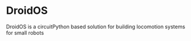 # DroidOS
DroidOS is a circuitPython based solution for building locomotion systems for small robots
